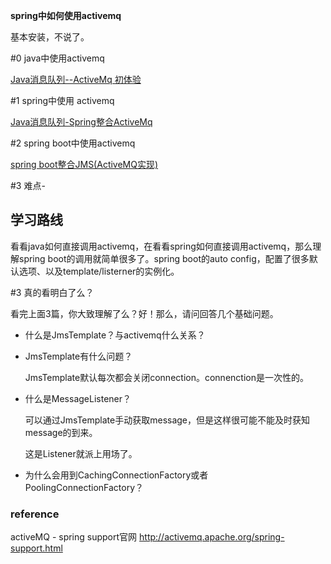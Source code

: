 **spring中如何使用activemq**



基本安装，不说了。



#0 java中使用activemq

[Java消息队列--ActiveMq 初体验](https://www.cnblogs.com/jaycekon/p/6225058.html)



#1 spring中使用 activemq

[Java消息队列-Spring整合ActiveMq](https://www.cnblogs.com/jaycekon/p/ActiveMq.html)



#2 spring boot中使用activemq

[spring boot整合JMS(ActiveMQ实现)](https://blog.csdn.net/liuchuanhong1/article/details/54603546)



#3 难点-



## 学习路线

看看java如何直接调用activemq，在看看spring如何直接调用activemq，那么理解spring boot的调用就简单很多了。spring boot的auto config，配置了很多默认选项、以及template/listerner的实例化。



#3 真的看明白了么？

看完上面3篇，你大致理解了么？好！那么，请问回答几个基础问题。

* 什么是JmsTemplate？与activemq什么关系？

* JmsTemplate有什么问题？

  JmsTemplate默认每次都会关闭connection。connenction是一次性的。

* 什么是MessageListener？

  可以通过JmsTemplate手动获取message，但是这样很可能不能及时获知message的到来。

  这是Listener就派上用场了。

* 为什么会用到CachingConnectionFactory或者PoolingConnectionFactory？





### reference

activeMQ - spring support官网 http://activemq.apache.org/spring-support.html
